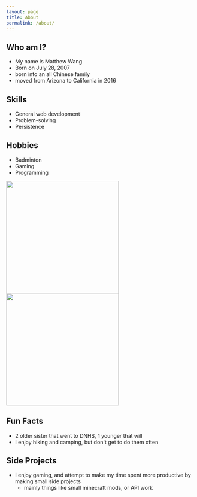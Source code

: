 ```yaml
---
layout: page
title: About
permalink: /about/
---
```

## Who am I?
- My name is Matthew Wang
- Born on July 28, 2007
- born into an all Chinese family
- moved from Arizona to California in 2016

## Skills
- General web development
- Problem-solving
- Persistence

## Hobbies
- Badminton
- Gaming
- Programming
<img src = "https://cdn.pixabay.com/photo/2016/05/31/23/21/badminton-1428046_1280.jpg" width = "300px">
<img src = "https://cdn.outsideonline.com/wp-content/uploads/2021/06/15/camping_fun_s.jpg" width = "300px">

## Fun Facts
- 2 older sister that went to DNHS, 1 younger that will
- I enjoy hiking and camping, but don't get to do them often

## Side Projects
- I enjoy gaming, and attempt to make my time spent more productive by making small side projects
    - mainly things like small minecraft mods, or API work

